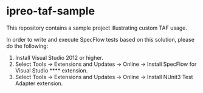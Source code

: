 # ipreo-taf-sample

This repository contains a sample project illustrating custom TAF usage.

In order to write and execute SpecFlow tests based on this solution, please do the following:

1. Install Visual Studio 2012 or higher.
2. Select Tools -> Extensions and Updates -> Online -> Install SpecFlow for Visual Studio **** extension.
3. Select Tools -> Extensions and Updates -> Online -> Install NUnit3 Test Adapter extension.
